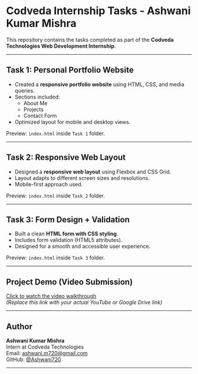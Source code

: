 #  Codveda Internship Tasks - Ashwani Kumar Mishra

This repository contains the tasks completed as part of the **Codveda Technologies Web Development Internship**.

---

##  Task 1: Personal Portfolio Website

- Created a **responsive portfolio website** using HTML, CSS, and media queries.
- Sections included:
  - About Me
  - Projects
  - Contact Form
- Optimized layout for mobile and desktop views.

 Preview: `index.html` inside `Task 1` folder.

---

##  Task 2: Responsive Web Layout

- Designed a **responsive web layout** using Flexbox and CSS Grid.
- Layout adapts to different screen sizes and resolutions.
- Mobile-first approach used.

 Preview: `index.html` inside `Task 2` folder.

---

##  Task 3: Form Design + Validation

- Built a clean **HTML form with CSS styling**.
- Includes form validation (HTML5 attributes).
- Designed for a smooth and accessible user experience.

 Preview: `index.html` inside `Task 3` folder.

---

## Project Demo (Video Submission)

 [Click to watch the video walkthrough](https://your-video-link-here.com)  
*(Replace this link with your actual YouTube or Google Drive link)*

---

##  Author

**Ashwani Kumar Mishra**  
Intern at Codveda Technologies  
 Email: ashwani.m720@gmail.com  
 GitHub: [@Ashwani720](https://github.com/Ashwani720)

---




